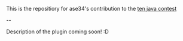 This is the repositiory for ase34's contribution to the [ten java contest](http://tenjava.com)

--

Description of the plugin coming soon! :D